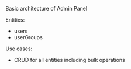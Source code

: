 
Basic architecture of Admin Panel

Entities:
 - users
 - userGroups
 
 
Use cases:
 - CRUD for all entities including bulk operations 
  